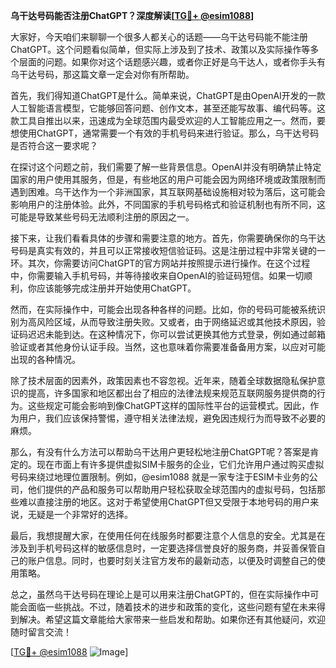 **乌干达号码能否注册ChatGPT？深度解读[[TG💪+ @esim1088](https://t.me/s/esim1088)]**

大家好，今天咱们来聊聊一个很多人都关心的话题——乌干达号码能不能注册ChatGPT。这个问题看似简单，但实际上涉及到了技术、政策以及实际操作等多个层面的问题。如果你对这个话题感兴趣，或者你正好是乌干达人，或者你手头有乌干达号码，那这篇文章一定会对你有所帮助。

首先，我们得知道ChatGPT是什么。简单来说，ChatGPT是由OpenAI开发的一款人工智能语言模型，它能够回答问题、创作文本，甚至还能写故事、编代码等。这款工具自推出以来，迅速成为全球范围内最受欢迎的人工智能应用之一。然而，要想使用ChatGPT，通常需要一个有效的手机号码来进行验证。那么，乌干达号码是否符合这一要求呢？

在探讨这个问题之前，我们需要了解一些背景信息。OpenAI并没有明确禁止特定国家的用户使用其服务，但是，有些地区的用户可能会因为网络环境或政策限制而遇到困难。乌干达作为一个非洲国家，其互联网基础设施相对较为落后，这可能会影响用户的注册体验。此外，不同国家的手机号码格式和验证机制也有所不同，这可能是导致某些号码无法顺利注册的原因之一。

接下来，让我们看看具体的步骤和需要注意的地方。首先，你需要确保你的乌干达号码是真实有效的，并且可以正常接收短信验证码。这是注册过程中非常关键的一环。其次，你需要访问ChatGPT的官方网站并按照提示进行操作。在这个过程中，你需要输入手机号码，并等待接收来自OpenAI的验证码短信。如果一切顺利，你应该能够完成注册并开始使用ChatGPT。

然而，在实际操作中，可能会出现各种各样的问题。比如，你的号码可能被系统识别为高风险区域，从而导致注册失败。又或者，由于网络延迟或其他技术原因，验证码迟迟未能到达。在这种情况下，你可以尝试更换其他方式登录，例如通过邮箱验证或者其他身份认证手段。当然，这也意味着你需要准备备用方案，以应对可能出现的各种情况。

除了技术层面的因素外，政策因素也不容忽视。近年来，随着全球数据隐私保护意识的提高，许多国家和地区都出台了相应的法律法规来规范互联网服务提供商的行为。这些规定可能会影响到像ChatGPT这样的国际性平台的运营模式。因此，作为用户，我们应该保持警惕，遵守相关法律法规，避免因违规行为而导致不必要的麻烦。

那么，有没有什么方法可以帮助乌干达用户更轻松地注册ChatGPT呢？答案是肯定的。现在市面上有许多提供虚拟SIM卡服务的企业，它们允许用户通过购买虚拟号码来绕过地理位置限制。例如，@esim1088 就是一家专注于ESIM卡业务的公司，他们提供的产品和服务可以帮助用户轻松获取全球范围内的虚拟号码，包括那些难以直接注册的地区。这对于希望使用ChatGPT但又受限于本地号码的用户来说，无疑是一个非常好的选择。

最后，我想提醒大家，在使用任何在线服务时都要注意个人信息的安全。尤其是在涉及到手机号码这样的敏感信息时，一定要选择信誉良好的服务商，并妥善保管自己的账户信息。同时，也要时刻关注官方发布的最新动态，以便及时调整自己的使用策略。

总之，虽然乌干达号码在理论上是可以用来注册ChatGPT的，但在实际操作中可能会面临一些挑战。不过，随着技术的进步和政策的变化，这些问题有望在未来得到解决。希望这篇文章能给大家带来一些启发和帮助。如果你还有其他疑问，欢迎随时留言交流！

[[TG💪+ @esim1088](https://t.me/s/esim1088) ![Image](https://i.postimg.cc/4NQfJmqS/Snipaste-2025-05-13-00-14-12.png)]